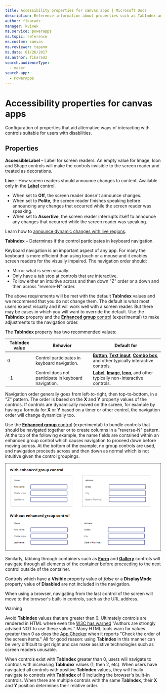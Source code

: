 ```yaml
---
title: Accessibility properties for canvas apps | Microsoft Docs
description: Reference information about properties such as TabIndex and Tooltip
author: fikaradz
manager: kvivek
ms.service: powerapps
ms.topic: reference
ms.custom: canvas
ms.reviewer: tapanm
ms.date: 01/26/2017
ms.author: fikaradz
search.audienceType: 
  - maker
search.app: 
  - PowerApps
---
```

# Accessibility properties for canvas apps

Configuration of properties that aid alternative ways of interacting with controls suitable for users with disabilities.

## Properties

**AccessibleLabel** – Label for screen readers. An empty value for Image, Icon and Shape controls will make the controls invisible to the screen reader and treated as decorations.

**Live** – How screen readers should announce changes to content. Available only in the **[Label](control-text-box.md)** control.

* When set to **Off**, the screen reader doesn't announce changes.
* When set to **Polite**, the screen reader finishes speaking before announcing any changes that occurred while the screen reader was speaking.
* When set to **Assertive**, the screen reader interrupts itself to announce any changes that occurred while the screen reader was speaking.

Learn how to [announce dynamic changes with live regions](../accessible-apps-live-regions.md).

**TabIndex** – Determines if the control participates in keyboard navigation.

Keyboard navigation is an important aspect of any app.  For many the keyboard is more efficient than using touch or a mouse and it enables screen readers for the visually impaired.  The navigation order should:
- Mirror what is seen visually.
- Only have a tab stop at controls that are interactive.
- Follow either an intuitive across and then down "Z" order or a down and then across "reverse-N" order.

The above requirements will be met with the default **TabIndex** values and we recommend that you do not change them.  The default is what most users expect visually and it will work well with a screen reader.  But there may be cases in which you will want to override the default.  Use the **TabIndex** property and the [**Enhanced group** control](https://powerapps.microsoft.com/blog/enhanced-group-experimental-control-with-layout-control-and-nesting/) (experimental) to make adjustments to the navigation order.  

The **TabIndex** property has two recommended values:

| TabIndex value | Behavior | Default for |
|----------------|----------|-------------|
| 0 | Control participates in keyboard navigation. | [**Button**](control-button.md), [**Text input**](control-text-input.md), [**Combo box**](control-combo-box.md), and other typically interactive controls. |
| &minus;1 | Control does not participate in keyboard navigation. | [**Label**](control-text-box.md), [**Image**](control-image.md), [**Icon**](control-shapes-icons.md), and other typically non-interactive controls. |

Navigation order generally goes from left-to-right, then top-to-bottom, in a "Z" pattern. The order is based on the **X** and **Y** property values of the controls. If controls are dynamically moved on the screen, for example by having a formula for **X** or **Y** based on a timer or other control, the navigation order will change dynamically too.

Use the [**Enhanced group** control](https://powerapps.microsoft.com/blog/enhanced-group-experimental-control-with-layout-control-and-nesting/) (experimental) to bundle controls that should be navigated together or to create columns in a "reverse-N" pattern.  At the top of the following example, the name fields are contained within an enhanced group control which causes navigation to proceed down before moving across.  At the bottom of the example, no group controls are used, and navigation proceeds across and then down as normal which is not intuitive given the control groupings. 

![Animation showing enhanced group control causing navigation to proceed down within a group before moving across](media/properties-accessibility/enhanced-group.gif)

Similarly, tabbing through containers such as [**Form**](control-form-detail.md) and [**Gallery**](control-gallery.md) controls will navigate through all elements of the container before proceeding to the next control outside of the container.  

Controls which have a **Visible** property value of *false* or a **DisplayMode** property value of **Disabled** are not included in the navigation.  

When using a browser, navigating from the last control of the screen will move to the browser's built-in controls, such as the URL address.  

> [!WARNING]
> Avoid **TabIndex** values that are greater than 0. Ultimately controls are rendered in HTML where even the [W3C has warned](https://www.w3.org/TR/wai-aria-practices/#kbd_general_between) "Authors are strongly advised NOT to use these values." Many HTML tools warn for values greater than 0 as does the [App Checker](../accessibility-checker.md) when it reports "Check the order of the screen items."  All for good reason: using **TabIndex** in this manner can be very difficult to get right and can make assistive technologies such as screen readers unusable.
> 
> When controls exist with **TabIndex** greater than 0, users will navigate to controls with increasing **TabIndex** values (1, then 2, etc). When users have navigated all controls with positive **TabIndex** values, they will finally navigate to controls with **TabIndex** of 0 including the browser's built-in controls. When there are multiple controls with the same **TabIndex**, their **X** and **Y** position determines their relative order.





